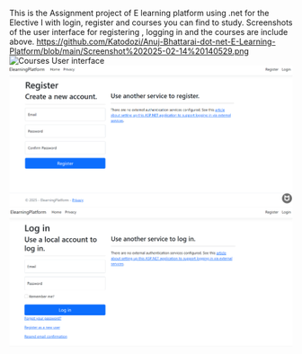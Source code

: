 This is the Assignment project of E learning platform using .net for the Elective I with login, register and courses you can find to study.
Screenshots of the user interface for registering , logging in and the courses are include above.
https://github.com/Katodozi/Anuj-Bhattarai-dot-net-E-Learning-Platform/blob/main/Screenshot%202025-02-14%20140529.png
![Courses User interface]([directory/image.png](https://github.com/Katodozi/Anuj-Bhattarai-dot-net-E-Learning-Platform/blob/main/Screenshot%202025-02-14%20140529.png))
![Register page](https://github.com/Katodozi/Anuj-Bhattarai-dot-net-E-Learning-Platform/blob/main/Screenshot%202025-02-14%20140555.png)
![Login page](https://github.com/Katodozi/Anuj-Bhattarai-dot-net-E-Learning-Platform/blob/main/Screenshot%202025-02-14%20140611.png)
